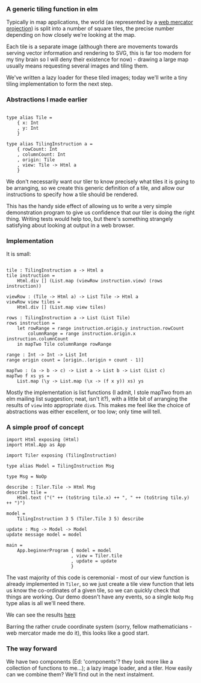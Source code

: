 ### A generic tiling function in elm

Typically in map applications, the world (as represented by a
[web mercator projection](https://en.wikipedia.org/wiki/Web_Mercator))
is split into a number of square tiles, the precise number depending
on how closely we're looking at the map.

Each tile is a separate image (although there are movements towards
serving vector information and rendering to SVG, this is far too
modern for my tiny brain so I will deny their existence for now) -
drawing a large map usually means requesting several images and tiling
them.

We've written a lazy loader for these tiled images; today we'll write
a tiny tiling implementation to form the next step.

### Abstractions I made earlier

~~~~ {.haskell}

type alias Tile =
    { x: Int
    , y: Int
    }

type alias TilingInstruction a = 
    { rowCount: Int
    , columnCount: Int
    , origin: Tile
    , view: Tile -> Html a
    }

~~~~

We don't necessarily want our tiler to know precisely what tiles it is
going to be arranging, so we create this generic definition of a tile,
and allow our instructions to specify how a tile should be rendered.

This has the handy side effect of allowing us to write a very simple
demonstration program to give us confidence that our tiler is doing
the right thing. Writing tests would help too, but there's something
strangely satisfying about looking at output in a web browser.

### Implementation

It is small:

~~~~ {.haskell}

tile : TilingInstruction a -> Html a
tile instruction = 
    Html.div [] (List.map (viewRow instruction.view) (rows instruction))

viewRow : (Tile -> Html a) -> List Tile -> Html a
viewRow view tiles =
    Html.div [] (List.map view tiles)

rows : TilingInstruction a -> List (List Tile)
rows instruction =
    let rowRange = range instruction.origin.y instruction.rowCount
        columnRange = range instruction.origin.x instruction.columnCount
    in mapTwo Tile columnRange rowRange
    
range : Int -> Int -> List Int
range origin count = [origin..(origin + count - 1)]

mapTwo : (a -> b -> c) -> List a -> List b -> List (List c)
mapTwo f xs ys =
    List.map (\y -> List.map (\x -> (f x y)) xs) ys

~~~~

Mostly the implementation is list functions (I admit, I stole mapTwo
from an elm mailing list suggestion; neat, isn't it?), with a little
bit of arranging the results of `view` into appropriate `div`s. This
makes me feel like the choice of abstractions was either excellent, or
too low; only time will tell.

### A simple proof of concept

~~~~ {.haskell}
import Html exposing (Html)
import Html.App as App

import Tiler exposing (TilingInstruction)

type alias Model = TilingInstruction Msg

type Msg = NoOp

describe : Tiler.Tile -> Html Msg
describe tile =
    Html.text ("(" ++ (toString tile.x) ++ ", " ++ (toString tile.y) ++ ")") 

model =
    TilingInstruction 3 5 (Tiler.Tile 3 5) describe

update : Msg -> Model -> Model
update message model = model

main = 
    App.beginnerProgram { model = model
                        , view = Tiler.tile
                        , update = update
                        }

~~~~

The vast majority of this code is ceremonial - most of our view
function is already implemented in `Tiler`, so we just create a tile
view function that lets us know the co-ordinates of a given tile, so
we can quickly check that things are working. Our demo doesn't have
any events, so a single `NoOp` `Msg` type alias is all we'll need
there.

We can see the results [here](demo-2.1.html)

Barring the rather crude coordinate system (sorry, fellow
mathematicians - web mercator made me do it), this looks like a good
start.

### The way forward

We have two components (Ed: 'components'? they look more like a
collection of functions to me...); a lazy image loader, and a
tiler. How easily can we combine them? We'll find out in the next
instalment.
